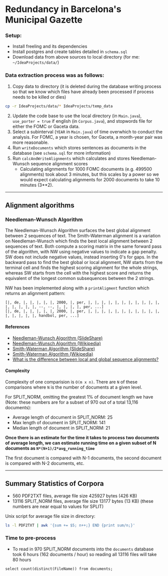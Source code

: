 # Redundancy in Barcelona's Municipal Gazette

### Setup:

* Install freeling and its dependencies
* Install postgres and create tables detailed in `schema.sql`
* Download data from above sources to local directory (for me: `~/IdeaProjects/data/`)

### Data extraction process was as follows:

1. Copy data to directory (it is deleted during the database writing process so that we know which files have already been processed if process needs to be killed or dies)

```bash
cp -r IdeaProjects/data/* IdeaProjects/temp_data
```

2. Update the code base to use the local directory (in `Main.java`), `use_porter = true` if english (in `Corpus.java`), and stopwords file for either the FOMC or Gaceta data.
3. Select a subinterval (`YEAR` in `Main.java`) of time overwhich to conduct the analysis. For FOMC, a year is chosen, for Gaceta, a month-year pair was more reasonable.
3. Run `writeDocuments` which stores sentences as documents in the database (see `schema.sql` for more information)
4. Run `calcAndWriteAlignments` which calculates and stores Needleman-Wunsch sequence alignment scores
    * Calculating alignments for 1000 FOMC documents (e.g. 499500 alignments) took about 3 minutes, but this scales by a power so we would expect calculating alignments for 2000 documents to take 10 minutes (3**2).


----
## Alignment algorithms

### Needleman-Wunsch Algorithm

The Needleman-Wunsch Algorithm surfaces the best global alignment between 2 sequences of text. The Smith-Waterman alignment is a variation on Needleman-Wunsch which finds the best local alignment between 2 sequences of text. Both compute a scoring matrix in the same forward pass of the algorithm, with NW using negative values to indicate a gap penalty. SW does not include negative values, instead inserting 0's for gaps. In the backward pass to find the best global or local alignment, NW starts from the terminal cell and finds the highest scoring alignment for the whole strings, whereas SW starts from the cell with the highest score and returns the equivalent of the longest common subsequences between the 2 strings. 

NW has been implemented along with a `printAligment` function which returns an alignment pattern:

```
[|, de, |, |, |, |, |, 2000, |, per, |, |, |, |, |, |, |, |, |, |, |, |, |, |, |, |, --, --, |, |, |, |, per, ...]
[|, de, |, |, |, |, |, 2000, |, per, |, |, |, |, |, |, |, |, |, |, |, |, |, |, |, |, handbol, per, ...]
```

#### References

* [Needleman-Wunsch Algorithm (SlideShare)](http://www.slideshare.net/avrilcoghlan/the-needleman-wunsch-algorithm)
* [Needleman-Wunsch Algorithm (Wikipedia)](https://en.wikipedia.org/wiki/Needleman%E2%80%93Wunsch_algorithm)
* [Smith-Waterman Algorithm (SlideShare)](http://www.slideshare.net/avrilcoghlan/the-smith-waterman-algorithm)
* [Smith-Waterman Algorithm (Wikipedia)](https://en.wikipedia.org/wiki/Smith–Waterman_algorithm)
* [What is the difference between local and global sequence alignments?](http://biology.stackexchange.com/questions/11263/what-is-the-difference-between-local-and-global-sequence-alignments)

#### Complexity

Complexity of one comparision is `O(m x n)`. There are `N` of these comparisons where `N` is the number of documents at a given level. 

For SPLIT_NORM, omitting the greatest 1% of document length we have (Note: these numbers are for a subset of 970 out of a total 13,116 documents):

* Average length of document in SPLIT_NORM: 25
* Max length of document in SPLIT_NORM: 141
* Median length of document in SPLIT_NORM: 21

**Once there is an estimate for the time it takes to process two documents of average length, we can estimate running time on a given subset of N documents as `N*(N+1)/2*avg_running_time`**

The first document is compared with N-1 documents, the second document is compared with N-2 documents, etc.

----
## Summary Statistics of Corpora

* 560 PDF2TXT files, average file size 425927 bytes (426 KB)
* 13116 SPLIT_NORM files, average file size 13177 bytes (13 KB) (these numbers are near equal to values for SPLIT)

Unix script for average file size in directory:

```bash
ls -l PDF2TXT | awk '{sum += $5; n++;} END {print sum/n;}'
```

### Time to pre-process

* To read in 970 SPLIT_NORM documents into the `documents` database took 6 hours (162 documents / hour) so reading all 13116 files will take 80 hours

```psql
select count(distinct(FileName)) from documents;
```

